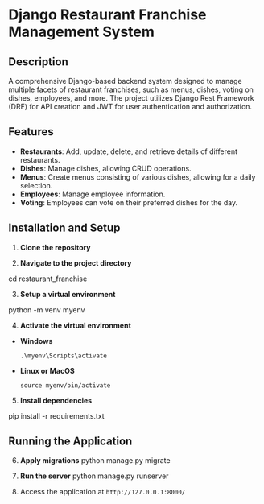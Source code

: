 # Django Restaurant Franchise Management System

## Description

A comprehensive Django-based backend system designed to manage multiple facets of restaurant franchises, such as menus, dishes, voting on dishes, employees, and more. The project utilizes Django Rest Framework (DRF) for API creation and JWT for user authentication and authorization.

## Features

- **Restaurants**: Add, update, delete, and retrieve details of different restaurants.
- **Dishes**: Manage dishes, allowing CRUD operations.
- **Menus**: Create menus consisting of various dishes, allowing for a daily selection.
- **Employees**: Manage employee information.
- **Voting**: Employees can vote on their preferred dishes for the day.

## Installation and Setup

1. **Clone the repository**

2. **Navigate to the project directory**

cd restaurant_franchise

3. **Setup a virtual environment**

python -m venv myenv

4. **Activate the virtual environment**

- **Windows**
  ```
  .\myenv\Scripts\activate
  ```
- **Linux or MacOS**
  ```
  source myenv/bin/activate
  ```

5. **Install dependencies**

pip install -r requirements.txt
## Running the Application

6. **Apply migrations**
python manage.py migrate

7. **Run the server**
python manage.py runserver

9. Access the application at `http://127.0.0.1:8000/`

